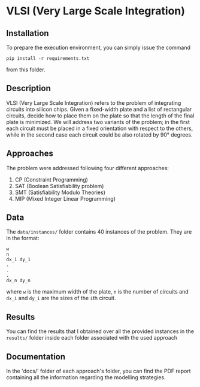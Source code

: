 # VLSI (Very Large Scale Integration)

## Installation
To prepare the execution environment, you can simply issue the command
```
pip install -r requirements.txt
```
from this folder.

## Description
VLSI (Very Large Scale Integration) refers to the problem of integrating circuits into silicon chips. Given a fixed-width plate and a list of rectangular circuits, decide how to place them on the plate so that the length of the final plate is minimized. We will address two variants of the problem; in the first each circuit must be placed in a fixed orientation with respect to the others, while in the second case each circuit could be also rotated by 90° degrees. 

## Approaches
The problem were addressed following four different approaches:
1. CP (Constraint Programming)
2. SAT (Boolean Satisfiability problem)
3. SMT (Satisfiability Modulo Theories)
4. MIP (Mixed Integer Linear Programming)

## Data
The `data/instances/` folder contains 40 instances of the problem. They are in the format:
```
w
n
dx_1 dy_1
.
.
.
dx_n dy_n
```
where `w` is the maximum width of the plate, `n` is the number of circuits and `dx_i` and `dy_i` are the sizes of the `i`th circuit. 

## Results
You can find the results that I obtained over all the provided instances in the `results/` folder inside each folder associated with the used approach

## Documentation
In the 'docs/' folder of each approach's folder, you can find the PDF report containing all the information regarding the modelling strategies.